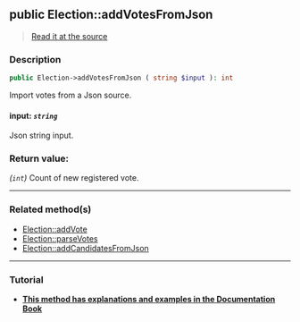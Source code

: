 ## public Election::addVotesFromJson

> [Read it at the source](https://github.com/julien-boudry/Condorcet/blob/master/src/ElectionProcess/VotesProcess.php#L327)

### Description    

```php
public Election->addVotesFromJson ( string $input ): int
```

Import votes from a Json source.
    

#### **input:** *`string`*   
Json string input.    


### Return value:   

*(`int`)* Count of new registered vote.


---------------------------------------

### Related method(s)      

* [Election::addVote](/Docs/ApiReferences/Election%20Class/public%20Election--addVote.md)    
* [Election::parseVotes](/Docs/ApiReferences/Election%20Class/public%20Election--parseVotes.md)    
* [Election::addCandidatesFromJson](/Docs/ApiReferences/Election%20Class/public%20Election--addCandidatesFromJson.md)    

---------------------------------------

### Tutorial

* **[This method has explanations and examples in the Documentation Book](https://www.condorcet.io#/3.AsPhpLibrary/5.Votes/1.AddVotes)**    
